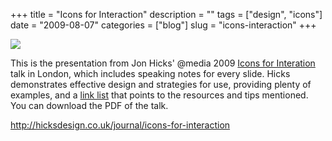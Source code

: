 +++
title = "Icons for Interaction"
description = ""
tags = ["design", "icons"]
date = "2009-08-07"
categories = ["blog"]
slug = "icons-interaction"
+++



  <div class="notebook-screenshot"><a href="http://hicksdesign.co.uk/journal/icons-for-interaction"><img src="http://media.konigi.com/bluga/wt4a7c1e4ed0244.jpg"/></a></div><p>This is the presentation from Jon Hicks' @media 2009 <a href="http://hicksdesign.co.uk/journal/icons-for-interaction">Icons for Interation</a> talk in London, which includes speaking notes for every slide. Hicks demonstrates effective design and strategies for use, providing plenty of examples, and a <a href="http://delicious.com/jonhicks/icondesigntalk">link list</a> that points to the resources and tips mentioned. You can download the PDF of the talk.</p>
    
  <a href="http://hicksdesign.co.uk/journal/icons-for-interaction">http://hicksdesign.co.uk/journal/icons-for-interaction</a>
